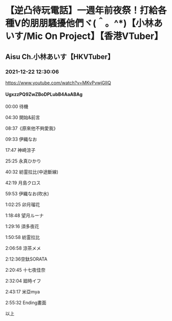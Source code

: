 # 【逆凸待玩電話】一週年前夜祭！打給各種V的朋朋騷擾他們ヾ(＾。^*)【小林あいす/Mic On Project】【香港VTuber】
## Aisu Ch.小林あいす【HKVTuber】
### 2021-12-22 12:30:06
https://www.youtube.com/watch?v=MKvPvwjGIIQ
#### UgxzzPQ9ZwZBoDPLubB4AaABAg
00:00 待機

04:30 開始&前言

08:37《原來他不夠愛我》

09:33 伊織なお

17:47 神崎涼子

25:25 永真ひかり

40:32 紡霊拉比(中途斷線)

42:19 月島クロス

59:53 伊織なお(吹水)

1:02:25 卯月瑠花

1:18:48 望月ルーナ

1:29:16 須多夜花

1:50:58 紡霊拉比

2:06:58 涼茶メメ

2:12:36空鈦SORATA

2:20:45 十七夜佳奈

2:32:04 廻時イフ

2:43:17 米亞mya

2:55:32 Ending畫面

以上

